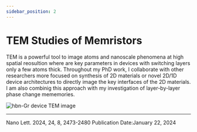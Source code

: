 ```yaml
---
sidebar_position: 2
---
```


# TEM Studies of Memristors

TEM is a powerful tool to image atoms and nanoscale phenomena at high spatial reosultion where are key parameters in devices with switching layers only a few atoms thick. Throughout my PhD work, I collaborate with other researchers more focused on synthesis of 2D materials or novel 2D/1D device architectures to directly image the key interfaces of the 2D materials. I am also combinig this approach with my investigation of layer-by-layer phase change mememories.

![hbn-Gr device TEM image ](@site/static/img/research/hbnGr.jpeg)


---
Nano Lett. 2024, 24, 8, 2473-2480 Publication Date:January 22, 2024